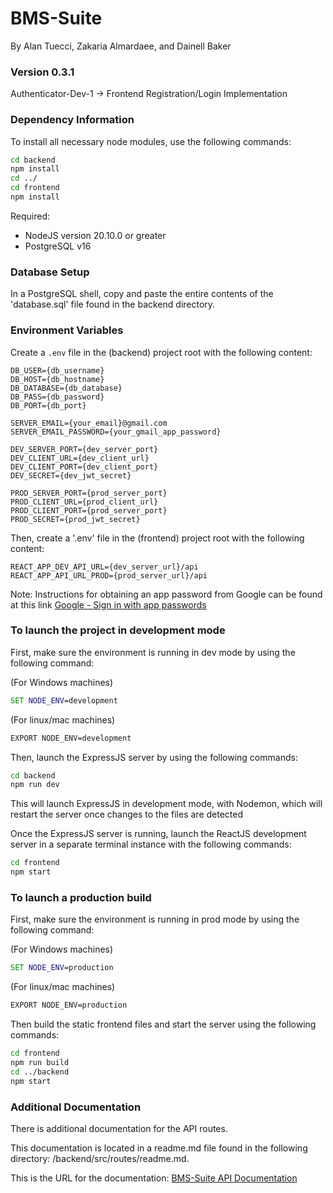 # BMS-Suite

By Alan Tuecci, Zakaria Almardaee, and Dainell Baker

### Version 0.3.1

Authenticator-Dev-1 -> Frontend Registration/Login Implementation

### Dependency Information

To install all necessary node modules, use the following commands:

```bash
cd backend
npm install
cd ../
cd frontend
npm install
```

Required:

- NodeJS version 20.10.0 or greater
- PostgreSQL v16

### Database Setup

In a PostgreSQL shell, copy and paste the entire contents of the 'database.sql' file found in the backend directory.

### Environment Variables

Create a `.env` file in the (backend) project root with the following content:

```env
DB_USER={db_username}
DB_HOST={db_hostname}
DB_DATABASE={db_database}
DB_PASS={db_password}
DB_PORT={db_port}

SERVER_EMAIL={your_email}@gmail.com
SERVER_EMAIL_PASSWORD={your_gmail_app_password}

DEV_SERVER_PORT={dev_server_port}
DEV_CLIENT_URL={dev_client_url}
DEV_CLIENT_PORT={dev_client_port}
DEV_SECRET={dev_jwt_secret}

PROD_SERVER_PORT={prod_server_port}
PROD_CLIENT_URL={prod_client_url}
PROD_CLIENT_PORT={prod_server_port}
PROD_SECRET={prod_jwt_secret}
```

Then, create a '.env' file in the (frontend) project root with the following content:

```env
REACT_APP_DEV_API_URL={dev_server_url}/api
REACT_APP_API_URL_PROD={prod_server_url}/api
```

Note: Instructions for obtaining an app password from Google can be found at this link [Google - Sign in with app passwords](https://support.google.com/accounts/answer/185833?hl=en)

### To launch the project in development mode

First, make sure the environment is running in dev mode by using the following command:

(For Windows machines)

```bat
SET NODE_ENV=development
```

(For linux/mac machines)

```bash
EXPORT NODE_ENV=development
```

Then, launch the ExpressJS server by using the following commands:

```bash
cd backend
npm run dev
```

This will launch ExpressJS in development mode, with Nodemon, which will restart the server once changes to the files are detected

Once the ExpressJS server is running, launch the ReactJS development server in a separate terminal instance with the following commands:

```bash
cd frontend
npm start
```

### To launch a production build

First, make sure the environment is running in prod mode by using the following command:

(For Windows machines)

```bat
SET NODE_ENV=production
```

(For linux/mac machines)

```bash
EXPORT NODE_ENV=production
```

Then build the static frontend files and start the server using the following commands:

```bash
cd frontend
npm run build
cd ../backend
npm start
```

### Additional Documentation

There is additional documentation for the API routes. 

This documentation is located in a readme.md file found in the following directory: /backend/src/routes/readme.md.

This is the URL for the documentation: [BMS-Suite API Documentation](https://github.com/AlanTuecci/BMS-Suite/tree/b475cc68e69685c0866b10e3a8359257fd56d220/backend/src/routes#readme)

